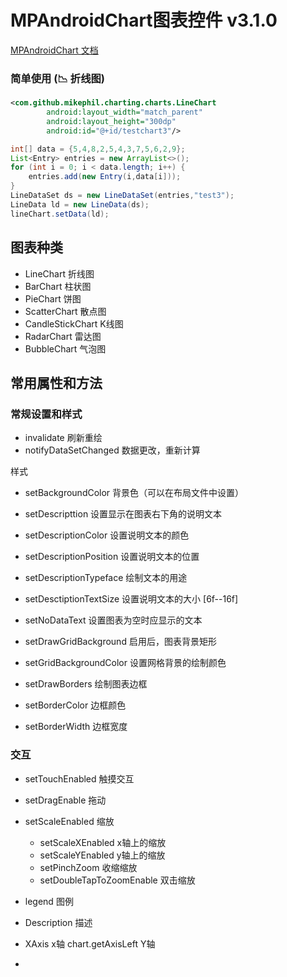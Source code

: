 # MPAndroidChart图表控件 v3.1.0

[MPAndroidChart 文档 ](https://weeklycoding.com/mpandroidchart-documentation/)

### 简单使用 (:chart_with_downwards_trend: 折线图)

~~~ xml
<com.github.mikephil.charting.charts.LineChart
        android:layout_width="match_parent"
        android:layout_height="300dp"
        android:id="@+id/testchart3"/>
~~~

~~~ java
int[] data = {5,4,8,2,5,4,3,7,5,6,2,9};
List<Entry> entries = new ArrayList<>();
for (int i = 0; i < data.length; i++) {
    entries.add(new Entry(i,data[i]));
}
LineDataSet ds = new LineDataSet(entries,"test3");
LineData ld = new LineData(ds);
lineChart.setData(ld);
~~~

## 图表种类

*   LineChart 折线图
*   BarChart 柱状图
*   PieChart 饼图 
*   ScatterChart 散点图
*   CandleStickChart K线图
*   RadarChart 雷达图
*   BubbleChart 气泡图

## 常用属性和方法

### 常规设置和样式

*   invalidate 刷新重绘
*   notifyDataSetChanged 数据更改，重新计算

样式

*   setBackgroundColor 背景色（可以在布局文件中设置）

*   setDescripttion 设置显示在图表右下角的说明文本

*   setDescriptionColor 设置说明文本的颜色

*   setDescriptionPosition 设置说明文本的位置

*   setDescriptionTypeface 绘制文本的用途

*   setDesctiptionTextSize 设置说明文本的大小 [6f--16f]

*   setNoDataText 设置图表为空时应显示的文本

*   setDrawGridBackground 启用后，图表背景矩形

*   setGridBackgroundColor 设置网格背景的绘制颜色

*   setDrawBorders 绘制图表边框

*   setBorderColor 边框颜色

*   setBorderWidth 边框宽度

    



### 交互

*   setTouchEnabled 触摸交互
*   setDragEnable 拖动
*   setScaleEnabled 缩放
    *   setScaleXEnabled x轴上的缩放
    *   setScaleYEnabled y轴上的缩放
    *   setPinchZoom 收缩缩放
    *   setDoubleTapToZoomEnable 双击缩放



*   legend 图例
*   Description 描述
*   XAxis x轴  chart.getAxisLeft Y轴
*   



